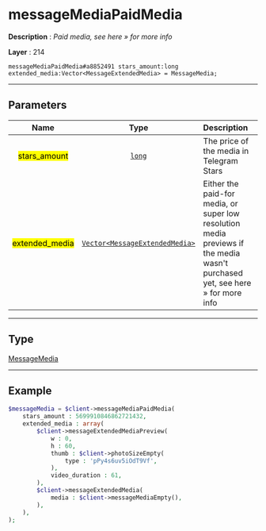 # messageMediaPaidMedia

**Description** : *Paid media, see here &raquo; for more info*

**Layer** : 214

```tl
messageMediaPaidMedia#a8852491 stars_amount:long extended_media:Vector<MessageExtendedMedia> = MessageMedia;
```

---

## Parameters

| Name | Type | Description |
| :---: | :---: | :--- |
| <mark>stars_amount</mark> | [`long`](type/long) | The price of the media in Telegram Stars |
| <mark>extended_media</mark> | [`Vector<MessageExtendedMedia>`](type/MessageExtendedMedia) | Either the paid-for media, or super low resolution media previews if the media wasn't purchased yet, see here » for more info |

---

## Type

[MessageMedia](type/MessageMedia)

---

## Example

```php
$messageMedia = $client->messageMediaPaidMedia(
	stars_amount : 5699910846862721432,
	extended_media : array(
		$client->messageExtendedMediaPreview(
			w : 0,
			h : 60,
			thumb : $client->photoSizeEmpty(
				type : 'pPy4s6uv5iOdT9Vf',
			),
			video_duration : 61,
		),
		$client->messageExtendedMedia(
			media : $client->messageMediaEmpty(),
		),
	),
);
```